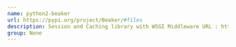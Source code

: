 ```yaml
---
name: python2-beaker
url: https://pypi.org/project/Beaker/#files
description: Session and Caching library with WSGI Middleware URL : https://pypi.org/project/Beaker/#files Groups : None
group: None
---
```

